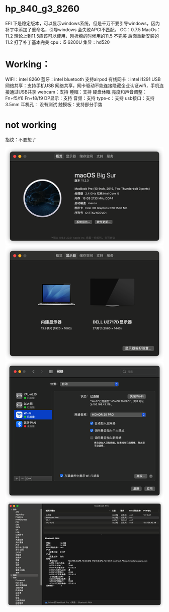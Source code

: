 # hp_840_g3_8260

EFI 下是稳定版本，可以显示windows系统，但是千万不要引导windows，因为补丁中添加了重命名，引导windows 会失败APCI不匹配。
OC：0.7.5
MacOs：11.2  理论上到11.5应该可以使用，刚折腾的时候用的11.5 不完美 后面重新安装的11.2 打了补丁基本完美
cpu：i5 6200U
集显：hd520
# Working：
WIFI：intel 8260
蓝牙：intel bluetooth 支持airpod
有线网卡：intel i1291
USB 网络共享：支持手机USB 网络共享，网卡驱动不能连接隐藏企业认证wifi，手机连接通过USB共享
webcam：支持
睡眠：支持 硬盘休眠
亮度和声音调整： Fn+f5/f6  Fn+f8/f9
DP显示：支持
音频：支持
type-c：支持
usb接口：支持
3.5mm 耳机孔： 没有测试
触摸板：支持部分手势
# not working
指纹：不要想了

![](https://github.com/LeifengLI/images/blob/main/iamges/hp840g3/iShot2022-01-07%2016.16.16.png)
![](https://github.com/LeifengLI/images/blob/main/iamges/hp840g3/iShot2022-01-07%2016.16.59.png)
![](https://github.com/LeifengLI/images/blob/main/iamges/hp840g3/iShot2022-01-07%2016.53.17.png)
![](https://github.com/LeifengLI/images/blob/main/iamges/hp840g3/iShot2022-01-07%2016.18.05.png)


